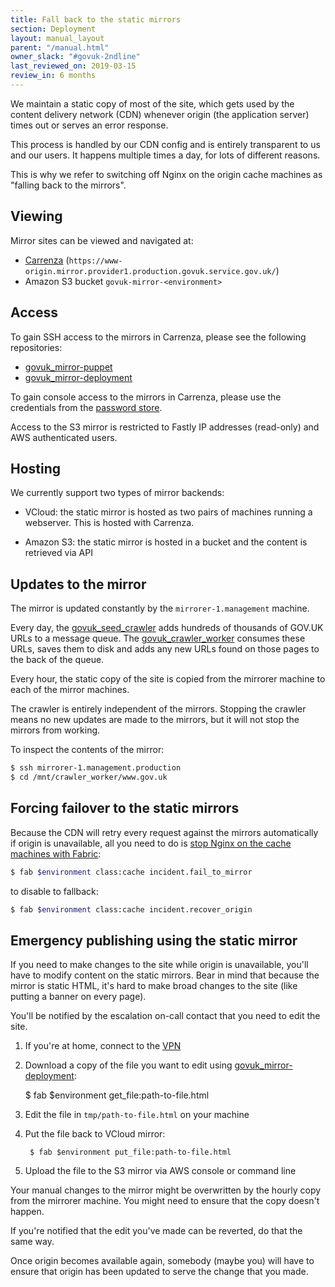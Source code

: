 ```yaml
---
title: Fall back to the static mirrors
section: Deployment
layout: manual_layout
parent: "/manual.html"
owner_slack: "#govuk-2ndline"
last_reviewed_on: 2019-03-15
review_in: 6 months
---
```


We maintain a static copy of most of the site, which gets used by the content delivery
network (CDN) whenever origin (the application server) times out or serves an error
response.

This process is handled by our CDN config and is entirely transparent to us and
our users. It happens multiple times a day, for lots of different reasons.

This is why we refer to switching off Nginx on the origin cache machines as
"falling back to the mirrors".

## Viewing

Mirror sites can be viewed and navigated at:

- [Carrenza](https://www-origin.mirror.provider1.production.govuk.service.gov.uk/) (`https://www-origin.mirror.provider1.production.govuk.service.gov.uk/`)
- Amazon S3 bucket `govuk-mirror-<environment>`

## Access

To gain SSH access to the mirrors in Carrenza, please see the following repositories:

 - [govuk_mirror-puppet][]
 - [govuk_mirror-deployment][]

To gain console access to the mirrors in Carrenza, please use the credentials from the [password store](https://github.com/alphagov/govuk-secrets/tree/master/pass).

Access to the S3 mirror is restricted to Fastly IP addresses (read-only) and AWS authenticated users.

## Hosting

We currently support two types of mirror backends:

- VCloud: the static mirror is hosted as two pairs of machines running a webserver. This is
hosted with Carrenza.

- Amazon S3: the static mirror is hosted in a bucket and the content is retrieved via API

## Updates to the mirror

The mirror is updated constantly by the `mirrorer-1.management` machine.

Every day, the [govuk_seed_crawler][] adds hundreds of thousands of GOV.UK
URLs to a message queue. The [govuk_crawler_worker][] consumes these URLs, saves them to
disk and adds any new URLs found on those pages to the back of the queue.

Every hour, the static copy of the site is copied from the mirrorer machine to each
of the mirror machines.

The crawler is entirely independent of the mirrors. Stopping the crawler means
no new updates are made to the mirrors, but it will not stop the mirrors from working.

To inspect the contents of the mirror:

```bash
$ ssh mirrorer-1.management.production
$ cd /mnt/crawler_worker/www.gov.uk
```

## Forcing failover to the static mirrors

Because the CDN will retry every request against the mirrors automatically if origin
is unavailable, all you need to do is [stop Nginx on the cache machines with Fabric][fab-fail]:

```bash
$ fab $environment class:cache incident.fail_to_mirror
```

to disable to fallback:

```bash
$ fab $environment class:cache incident.recover_origin
```

[fab-fail]: https://github.com/alphagov/fabric-scripts/blob/master/incident.py

## Emergency publishing using the static mirror

If you need to make changes to the site while origin is unavailable, you'll have to
modify content on the static mirrors. Bear in mind that because the mirror is static
HTML, it's hard to make broad changes to the site (like putting a banner on every page).

You'll be notified by the escalation on-call contact that you need to edit the site.

1. If you're at home, connect to the [VPN][gds-vpn]
1. Download a copy of the file you want to edit using [govuk_mirror-deployment][]:

      $ fab $environment get_file:path-to-file.html

1. Edit the file in `tmp/path-to-file.html` on your machine
1. Put the file back to VCloud mirror:

        $ fab $environment put_file:path-to-file.html

1. Upload the file to the S3 mirror via AWS console or command line

Your manual changes to the mirror might be overwritten by the hourly copy from the
mirrorer machine. You might need to ensure that the copy doesn't happen.

If you're notified that the edit you've made can be reverted, do that the same way.

Once origin becomes available again, somebody (maybe you) will have to ensure that
origin has been updated to serve the change that you made.

[govuk_crawler_worker]: https://github.com/alphagov/govuk_crawler_worker
[govuk_seed_crawler]: https://github.com/alphagov/govuk_seed_crawler
[govuk_mirror-puppet]: https://github.com/alphagov/govuk_mirror-puppet
[govuk_mirror-deployment]: https://github.com/alphagov/govuk_mirror-deployment
[gds-vpn]: https://sites.google.com/a/digital.cabinet-office.gov.uk/gds/working-at-the-white-chapel-building/how-to/how-to/connect-to-the-aviation-house-vpn
